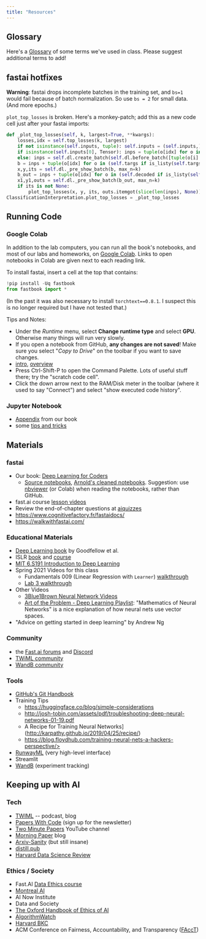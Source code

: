 ```yaml
---
title: "Resources"
---
```


## Glossary

Here's a [Glossary](../glossary/) of some terms we've used in class. Please suggest additional terms to add!

## fastai hotfixes

**Warning**: fastai drops incomplete batches in the training set, and `bs=1` would fail because of batch normalization. So use `bs = 2` for small data. (And more epochs.)

`plot_top_losses` is broken. Here's a monkey-patch; add this as a new code cell just after your fastai imports:

```python
def _plot_top_losses(self, k, largest=True, **kwargs):
    losses,idx = self.top_losses(k, largest)
    if not isinstance(self.inputs, tuple): self.inputs = (self.inputs,)
    if isinstance(self.inputs[0], Tensor): inps = tuple(o[idx] for o in self.inputs)
    else: inps = self.dl.create_batch(self.dl.before_batch([tuple(o[i] for o in self.inputs) for i in idx]))
    b = inps + tuple(o[idx] for o in (self.targs if is_listy(self.targs) else (self.targs,)))
    x,y,its = self.dl._pre_show_batch(b, max_n=k)
    b_out = inps + tuple(o[idx] for o in (self.decoded if is_listy(self.decoded) else (self.decoded,)))
    x1,y1,outs = self.dl._pre_show_batch(b_out, max_n=k)
    if its is not None:
        plot_top_losses(x, y, its, outs.itemgot(slice(len(inps), None)), self.preds[idx], losses,  **kwargs)
ClassificationInterpretation.plot_top_losses = _plot_top_losses
```


## Running Code

### Google Colab

In addition to the lab computers, you can run all the book's notebooks, and most of our labs and homeworks, on [Google Colab](https://colab.research.google.com/).
Links to open notebooks in Colab are given next to each reading link.

To install fastai, insert a cell at the top that contains:

```python
!pip install -Uq fastbook
from fastbook import *
```

(In the past it was also necessary to install `torchtext==0.8.1`. I suspect this is no longer required but I have not tested that.)

Tips and Notes:

- Under the *Runtime* menu, select **Change runtime type** and select **GPU**. Otherwise many things will run very slowly.
- If you open a notebook from GitHub, **any changes are not saved**! Make sure you select "*Copy to Drive*" on the toolbar if you want to save changes.
- [intro](https://colab.research.google.com/notebooks/intro.ipynb), [overview](https://colab.research.google.com/notebooks/basic_features_overview.ipynb)
- Press Ctrl-Shift-P to open the Command Palette. Lots of useful stuff there; try the "scratch code cell".
- Click the down arrow next to the RAM/Disk meter in the toolbar (where it used to say "Connect") and select "show executed code history".

### Jupyter Notebook

-   [Appendix](https://nbviewer.jupyter.org/github/fastai/fastbook/blob/master/app_jupyter.ipynb) from our book
-   some [tips and tricks](https://github.com/NirantK/best-of-jupyter)

## Materials

### fastai

-   Our book: [Deep Learning for Coders](https://www.amazon.com/Deep-Learning-Coders-fastai-PyTorch/dp/1492045527/)
    -   [Source notebooks](https://github.com/fastai/fastbook), [Arnold's cleaned notebooks](https://github.com/kcarnold/fastbook/tree/master/clean). Suggestion: use [nbviewer](https://nbviewer.jupyter.org/) (or Colab) when reading the notebooks, rather than GitHub.
- fast.ai course [lesson videos](https://course.fast.ai/videos/)
- Review the end-of-chapter questions at [aiquizzes](https://aiquizzes.com/)
- <https://www.cognitivefactory.fr/fastaidocs/>
- <https://walkwithfastai.com/>

### Educational Materials

- [Deep Learning book](https://www.deeplearningbook.org/) by Goodfellow et al.
- ISLR [book](https://www.statlearning.com/) and [course](https://www.statlearning.com/online-course)
- [MIT 6.S191 Introduction to Deep Learning](http://introtodeeplearning.com/)
- Spring 2021 Videos for this class
  - Fundamentals 009 (Linear Regression with `Learner`) [walkthrough](https://www.youtube.com/playlist?list=PLYvyo-La3zBOvTxiOhy4y6l65TxcUtCuS)
  - [Lab 3 walkthrough](https://www.youtube.com/playlist?list=PLYvyo-La3zBN8qoyCf3l0RRaopUa0KXPG)
- Other Videos
  - [3Blue1Brown Neural Network Videos](https://www.youtube.com/playlist?list=PLZHQObOWTQDNU6R1_67000Dx_ZCJB-3pi)
  - [Art of the Problem - Deep Learning Playlist](https://www.youtube.com/playlist?list=PLbg3ZX2pWlgKV8K6bFJr5dhM7oOClExUJ): "Mathematics of Neural Networks" is a nice explanation of how neural nets use vector spaces.
- "Advice on getting started in deep learning" by Andrew Ng

### Community

- the [Fast.ai forums](https://forums.fast.ai/) and [Discord](https://discord.com/invite/xnpeRdg)
- [TWiML community](https://twimlai.com/community/)
- [WandB community](https://community.wandb.ai/)

### Tools

- [GitHub's Git Handbook](https://guides.github.com/introduction/git-handbook/)
- Training Tips
  - <https://huggingface.co/blog/simple-considerations>
  - <http://josh-tobin.com/assets/pdf/troubleshooting-deep-neural-networks-01-19.pdf>
  - A Recipe for Training Neural Networks](http://karpathy.github.io/2019/04/25/recipe/)
  - https://blog.floydhub.com/training-neural-nets-a-hackers-perspective/>
- [RunwayML](https://runwayml.com/) (very high-level interface)
- Streamlit
- [WandB](https://wandb.ai/) (experiment tracking)

## Keeping up with AI

### Tech

-   [TWIML](https://twimlai.com/) -- podcast, blog
-   [Papers With Code](https://paperswithcode.com/) (sign up for the newsletter)
-   [Two Minute Papers](https://www.youtube.com/channel/UCbfYPyITQ-7l4upoX8nvctg) YouTube channel
-   [Morning Paper](https://blog.acolyer.org/) blog
-   [Arxiv-Sanity](http://www.arxiv-sanity.com/) (but still insane)
-   [distill.pub](https://distill.pub/)
-   [Harvard Data Science Review](https://hdsr.mitpress.mit.edu/)

### Ethics / Society

-   Fast.AI [Data Ethics course](https://ethics.fast.ai/)
-   [Montreal AI](https://montrealethics.ai/introduction-to-ethical-ai-principles/)
-   AI Now Institute
-   Data and Society
-   [The Oxford Handbook of Ethics of AI](https://global.oup.com/academic/product/the-oxford-handbook-of-ethics-of-ai-9780190067397?cc=ca&lang=en&#)
-   [AlgorithmWatch](https://algorithmwatch.org/en/)
-   [Harvard BKC](https://twitter.com/BKCHarvard)
-   ACM Conference on Fairness, Accountability, and Transparency ([FAccT](https://facctconference.org/))
